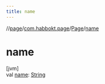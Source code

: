 ```yaml
---
title: name
---
```

//[page](../../../index.html)/[com.habbokt.page](../index.html)/[Page](index.html)/[name](name.html)



# name



[jvm]\
val [name](name.html): [String](https://kotlinlang.org/api/latest/jvm/stdlib/kotlin/-string/index.html)




